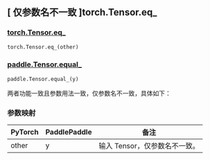 ## [ 仅参数名不一致 ]torch.Tensor.eq_

### [torch.Tensor.eq_](https://pytorch.org/docs/stable/generated/torch.Tensor.eq_.html)

```python
torch.Tensor.eq_(other)
```

### [paddle.Tensor.equal_]()

```python
paddle.Tensor.equal_(y)
```

两者功能一致且参数用法一致，仅参数名不一致，具体如下：

### 参数映射

| PyTorch | PaddlePaddle | 备注                        |
| ------- | ------------ | --------------------------- |
| other   | y            | 输入 Tensor，仅参数名不一致。 |
